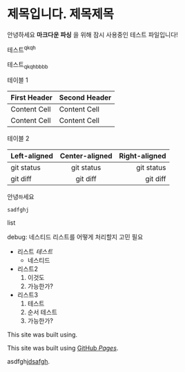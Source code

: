 # 제목입니다.        제목제목

   안녕하세요 **마크다운 파싱**  을 위해 잠시 사용중인 테스트 파일입니다!

테스트<sup>qkqh</sup>

테스트<sub>qkqhbbbb</sub>

테이블 1

| First Header  | Second Header |
| ------------- | ------------- |
| Content Cell  | Content Cell  |
| Content Cell  | Content Cell  |

테이블 2

| Left-aligned | Center-aligned | Right-aligned |
| :---         |     :---:      |          ---: |
| git status   | git status     | git status    |
| git diff     | git diff       | git diff      |


안녕`하`세요

```
sadfghj
```

list

debug: 네스티드 리스트를 어떻게 처리할지 고민 필요
- 리스트 *테스트*
    - 네스티드
- 리스트2
  1. 이것도
  2. 가능한가? 
- 리스트3
    1. 테스트
    2. 순서 테스트
    3. 가능한가?

This site was built using.

This site was built using [GitHub *Pages*](https://pages.github.com).

asdfghj[dsafgh](sadfg).
